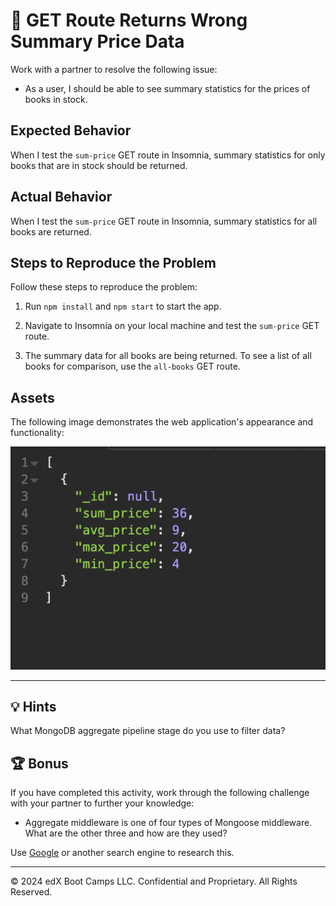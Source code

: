 # 🐛 GET Route Returns Wrong Summary Price Data

Work with a partner to resolve the following issue:

* As a user, I should be able to see summary statistics for the prices of books in stock.

## Expected Behavior

When I test the `sum-price` GET route in Insomnia, summary statistics for only books that are in stock should be returned.

## Actual Behavior

When I test the `sum-price` GET route in Insomnia, summary statistics for all books are returned.

## Steps to Reproduce the Problem

Follow these steps to reproduce the problem:

1. Run `npm install` and `npm start` to start the app.

2. Navigate to Insomnia on your local machine and test the `sum-price` GET route.

3. The summary data for all books are being returned. To see a list of all books for comparison, use the `all-books` GET route.

## Assets

The following image demonstrates the web application's appearance and functionality:

![Returned data showing only in-stock summary books.](./assets/image_1.png)

---

## 💡 Hints

What MongoDB aggregate pipeline stage do you use to filter data?

## 🏆 Bonus

If you have completed this activity, work through the following challenge with your partner to further your knowledge:

* Aggregate middleware is one of four types of Mongoose middleware. What are the other three and how are they used?

Use [Google](https://www.google.com) or another search engine to research this.

---
© 2024 edX Boot Camps LLC. Confidential and Proprietary. All Rights Reserved.
